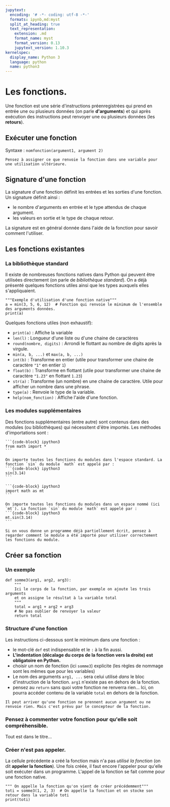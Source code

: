 ```yaml
---
jupytext:
  encoding: '# -*- coding: utf-8 -*-'
  formats: ipynb,md:myst
  split_at_heading: true
  text_representation:
    extension: .md
    format_name: myst
    format_version: 0.13
    jupytext_version: 1.10.3
kernelspec:
  display_name: Python 3
  language: python
  name: python3
---
```


# Les fonctions.
Une fonction est une série d'instructions préenregistrées qui prend en entrée une ou plusieurs données (on parle __d'arguments__) et qui après exécution des instructions peut renvoyer une ou plusieurs données (les __retours__).

## Exécuter une fonction
Syntaxe : `nomfonction(argument1, argument 2)`

```{margin}
Pensez à assigner ce que renvoie la fonction dans une variable pour une utilisation ultérieure.
```

## Signature d'une fonction
La signature d'une fonction définit les entrées et les sorties d'une fonction. Un signature définit ainsi :
* le nombre d'arguments en entrée et le type attendus de chaque argument.
* les valeurs en sortie et le type de chaque retour.

La signature est en général donnée dans l'aide de la fonction pour savoir comment l'utiliser.

## Les fonctions existantes

### La bibliothèque standard
Il existe de nombreuses fonctions natives dans Python qui peuvent être utilisées directement (on parle de _bibliothèque standard_). On a déjà présenté quelques fonctions utiles ainsi que les types auxquels elles s'appliquaient.

```{code-cell}
"""Exemple d'utilisation d'une fonction native"""
a = min(3, 5, 6, 12)  # Fonction qui renvoie le minimum de l'ensemble des arguments données.
print(a)
```

Quelques fonctions utiles (non exhaustif):
* `print(a)` : Affiche la variable
* `len(l)` : Longueur d'une liste ou d'une chaine de caractères
* `round(nombre, digits)` : Arrondi le flottant au nombre de digits après la virgule.
* `min(a, b, ...)` et `max(a, b, ...)`
* `int(b)` : Transforme en entier (utile pour transformer une chaine de caractère `"1"` en entier `1`)
* `float(b)` : Transforme en flottant (utile pour transformer une chaine de caractère `"1.23"` en flottant `1.23`)
* `str(a)` : Transforme (un nombre) en une chaine de caractère. Utile pour afficher un nombre dans une phrase.
* `type(a)` : Renvoie le type de la variable.
* `help(nom_fonction)` : Affiche l'aide d'une fonction.

### Les modules supplémentaires
Des fonctions supplémentaires (entre autre) sont contenus dans des modules (ou bibliothèques) qui nécessitent d'être importés. Les méthodes d'importations sont :

````{tabbed} Importation dans l'espace standard
```{code-block} ipython3
from math import *
```

On importe toutes les fonctions du modules dans l'espace standard. La fonction `sin` du module `math` est appelé par :
```{code-block} ipython3
sin(3.14)
```
````

````{tabbed} Importation dans un espace nommé
```{code-block} ipython3
import math as mt
```

On importe toutes les fonctions du modules dans un espace nommé (ici `mt`). La fonction `sin` du module `math` est appelé par :
```{code-block} ipython3
mt.sin(3.14)
```
````

```{important}
Si on vous donne un programme déjà partiellement écrit, pensez à regarder comment le module a été importé pour utiliser correctement les fonctions du module.
```

## Créer sa fonction

### Un exemple

```{code-cell}
def somme3(arg1, arg2, arg3):
	"""
	Ici le corps de la fonction, par exemple on ajoute les trois arguments
	et on assigne le résultat à la variable total
	"""
	total = arg1 + arg2 + arg3
	# Ne pas oublier de renvoyer la valeur
	return total
```

### Structure d'une fonction
Les instructions ci-dessous sont le minimum dans une fonction :
* le mot-clé `def` est indispensable et le `:` à la fin aussi.
* __L'indentation (décalage du corps de la fonction vers la droite) est obligatoire en Python.__
* choisir un nom de fonction (ici `somme3`) explicite (les règles de nommage sont les mêmes que pour les variables)
* Le nom des arguments `arg1, ...` sera celui utilisé _dans_ le bloc d'instruction de la fonction. `arg1` n'existe pas en dehors de la fonction.
* pensez au `return` sans quoi votre fonction ne renverra rien... Ici, on pourra accéder contenu de la variable `total` en dehors de la fonction.

```{margin}
Il peut arriver qu'une fonction ne prennent aucun argument ou ne renvoie rien. Mais c'est prévu par le concepteur de la fonction.
```


### Pensez à commenter votre fonction pour qu'elle soit compréhensible.
Tout est dans le titre...

### Créer n'est pas appeler.
La cellule précédente a créé la fonction mais n'a pas _utilisé la fonction_ (on dit __appeler la fonction__). Une fois créée, il faut encore l'appeler pour qu'elle soit exécuter dans un programme. L'appel de la fonction se fait comme pour une fonction native.

```{code-cell}
""" On appelle la fonction qu'on vient de créer précédemment"""
toti = somme3(1, 2, 3)  # On appelle la fonction et on stocke son retour dans la variable toti
print(toti)
```
